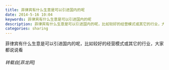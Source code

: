 ```yaml
---
title: 菲律宾有什么生意是可以引进国内的呢
date: 2014-5-16 10:04
keywords: 菲律宾有什么生意是可以引进国内的呢
description: 菲律宾有什么生意是可以引进国内的呢，比如较好的经营模式或其它的行业，大家都说说看
categories: sharing
---
```

<td class="t_f" id="postmessage_113394">

菲律宾有什么生意是可以引进国内的呢，比如较好的经营模式或其它的行业，大家都说说看</td>
###### 转载自[菲龙网]